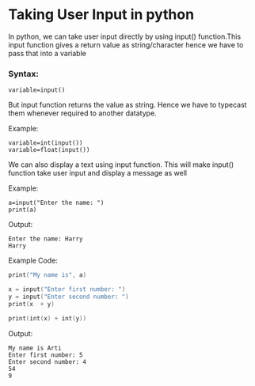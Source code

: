 # Taking User Input in python
In python, we can take user input directly by using input() function.This input function gives a return value as string/character hence we have to pass that into a variable

### Syntax:
```
variable=input()
```
But input function returns the value as string. Hence we have to typecast them whenever required to another datatype.

Example:
```
variable=int(input())
variable=float(input())
```
We can also display a text using input function. This will make input() function take user input and display a message as well

Example:
```
a=input("Enter the name: ")
print(a)
```
Output:
```
Enter the name: Harry
Harry
```

Example Code:
```a = input("Enter your name: ")
print("My name is", a)

x = input("Enter first number: ")
y = input("Enter second number: ")
print(x  + y)

print(int(x) + int(y))

```
Output:
```Enter your name: Arti
My name is Arti
Enter first number: 5
Enter second number: 4
54
9
```